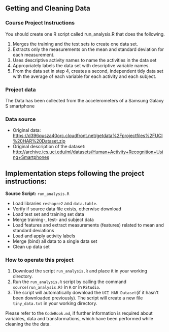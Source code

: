 ## Getting and Cleaning Data 
### Course Project Instructions
You should create one R script called run_analysis.R that does the following. 

1. Merges the training and the test sets to create one data set.
2. Extracts only the measurements on the mean and standard deviation for each measurement. 
3. Uses descriptive activity names to name the activities in the data set
4. Appropriately labels the data set with descriptive variable names. 
5. From the data set in step 4, creates a second, independent tidy data set with the average of each variable for each activity and each subject.

### Project data
The Data has been collected from the accelerometers of a Samsung Galaxy S smartphone

### Data source
* Original data: https://d396qusza40orc.cloudfront.net/getdata%2Fprojectfiles%2FUCI%20HAR%20Dataset.zip
* Original description of the dataset: http://archive.ics.uci.edu/ml/datasets/Human+Activity+Recognition+Using+Smartphones

## Implementation steps following the project instructions:
**Source Script:** `run_analysis.R` 

* Load libraries `reshapre2` and `data.table`.
* Verify if source data file exists, otherwise download 
* Load test set and training set data
* Merge training-, test- and subject data
* Load features and extract measurements (features) related to mean and standard deviations
* Load and apply activity labels
* Merge (bind) all data to a single data set
* Clean up data set

### How to operate this project
1. Download the script `run_analysis.R` and place it in your working directory.
2. Run the `run_analysis.R` script by calling the command `source(run_analysis.R)` in `R` or in `RStudio`.
3. The script will automatically download the `UCI HAR Dataset`(if it hasn't been downloaded previously). The script will create a new file `tiny_data.txt` in your 
   working directory.

Please refer to the `CodeBook.md`, if further information is required about variables, data and transformations, which have been performed while cleaning the 
the data.

